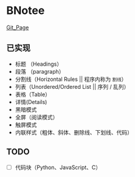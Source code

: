 # BNotee

[Git_Page](https://bhznjns.github.io/BNotee/dist/)

## 已实现

- 标题 （Headings）
- 段落 （paragraph）
- 分割线（Horizontal Rules || 程序内称为 `割线`）
- 列表（Unordered/Ordered List || 序列 / 乱列）
- 表格（Table）
- 详情(Details)
- 黑暗模式
- 全屏（阅读模式）
- 触屏模式
- 内联样式（粗体、斜体、删除线、下划线、代码）

## TODO

- [ ] 代码块（Python、JavaScript、C）
